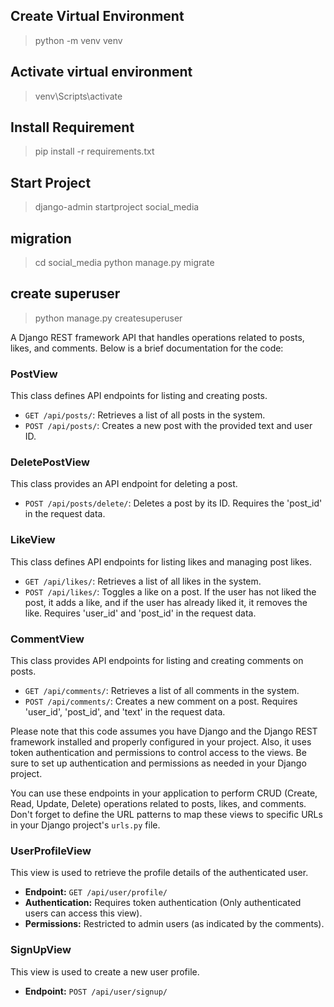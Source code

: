 ## Create Virtual Environment
> python -m venv venv

## Activate virtual environment
> venv\Scripts\activate

## Install Requirement
> pip install -r requirements.txt

## Start Project
> django-admin startproject social_media

## migration
> cd social_media
> python manage.py migrate

## create superuser
> python manage.py createsuperuser 

A Django REST framework API that handles operations related to posts, likes, and comments. Below is a brief documentation for the code:

### PostView
This class defines API endpoints for listing and creating posts.

- `GET /api/posts/`: Retrieves a list of all posts in the system.
- `POST /api/posts/`: Creates a new post with the provided text and user ID.

### DeletePostView
This class provides an API endpoint for deleting a post.

- `POST /api/posts/delete/`: Deletes a post by its ID. Requires the 'post_id' in the request data.

### LikeView
This class defines API endpoints for listing likes and managing post likes.

- `GET /api/likes/`: Retrieves a list of all likes in the system.
- `POST /api/likes/`: Toggles a like on a post. If the user has not liked the post, it adds a like, and if the user has already liked it, it removes the like. Requires 'user_id' and 'post_id' in the request data.

### CommentView
This class provides API endpoints for listing and creating comments on posts.

- `GET /api/comments/`: Retrieves a list of all comments in the system.
- `POST /api/comments/`: Creates a new comment on a post. Requires 'user_id', 'post_id', and 'text' in the request data.

Please note that this code assumes you have Django and the Django REST framework installed and properly configured in your project. Also, it uses token authentication and permissions to control access to the views. Be sure to set up authentication and permissions as needed in your Django project.

You can use these endpoints in your application to perform CRUD (Create, Read, Update, Delete) operations related to posts, likes, and comments. Don't forget to define the URL patterns to map these views to specific URLs in your Django project's `urls.py` file.


### UserProfileView
This view is used to retrieve the profile details of the authenticated user.

- **Endpoint:** `GET /api/user/profile/`
- **Authentication:** Requires token authentication (Only authenticated users can access this view).
- **Permissions:** Restricted to admin users (as indicated by the comments).

### SignUpView
This view is used to create a new user profile.

- **Endpoint:** `POST /api/user/signup/`
